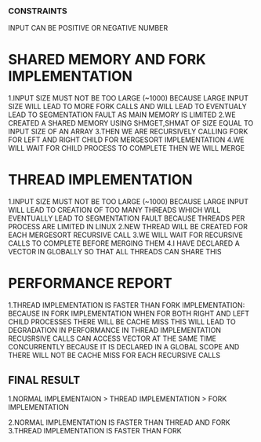 ### CONSTRAINTS
INPUT CAN BE POSITIVE OR NEGATIVE NUMBER

# SHARED MEMORY AND FORK IMPLEMENTATION
1.INPUT SIZE MUST NOT BE TOO LARGE (~1000) BECAUSE LARGE INPUT SIZE WILL LEAD TO MORE FORK CALLS AND WILL LEAD TO EVENTUALY LEAD TO SEGMENTATION FAULT AS MAIN MEMORY IS LIMITED
2.WE CREATED A SHARED MEMORY USING SHMGET,SHMAT OF SIZE EQUAL TO INPUT SIZE OF AN ARRAY
3.THEN WE ARE RECURSIVELY CALLING FORK FOR LEFT AND RIGHT CHILD FOR MERGESORT IMPLEMENTATION
4.WE WILL WAIT FOR CHILD PROCESS TO COMPLETE THEN WE WILL MERGE 



# THREAD IMPLEMENTATION
1.INPUT SIZE MUST NOT BE TOO LARGE (~1000) BECAUSE LARGE INPUT WILL LEAD TO CREATION OF TOO MANY THREADS WHICH WILL EVENTUALLY LEAD TO SEGMENTATION FAULT BECAUSE THREADS PER PROCESS ARE LIMITED IN LINUX
2.NEW THREAD WILL BE CREATED FOR EACH MERGESORT RECURSIVE CALL 
3.WE WILL WAIT FOR RECURSIVE CALLS TO COMPLETE BEFORE MERGING THEM
4.I HAVE DECLARED A VECTOR IN GLOBALLY SO THAT ALL THREADS CAN SHARE THIS


# PERFORMANCE REPORT
1.THREAD IMPLEMENTATION IS FASTER THAN FORK IMPLEMENTATION:
    BECAUSE IN FORK IMPLEMENTATION WHEN FOR BOTH RIGHT AND LEFT CHILD PROCESSES THERE WILL BE CACHE MISS 
    THIS WILL LEAD TO DEGRADATION IN PERFORMANCE 
    IN THREAD IMPLEMENTATION RECUSRSIVE CALLS CAN ACCESS VECTOR AT THE SAME TIME CONCURRENTLY BECAUSE IT IS DECLARED IN A GLOBAL SCOPE AND THERE WILL NOT BE CACHE MISS FOR EACH RECURSIVE CALLS

## FINAL RESULT
1.NORMAL IMPLEMENTAION > THREAD IMPLEMENTATION > FORK IMPLEMENTATION

2.NORMAL IMPLEMENTATION IS FASTER THAN THREAD AND FORK 
3.THREAD IMPLEMENTATION IS FASTER THAN FORK
